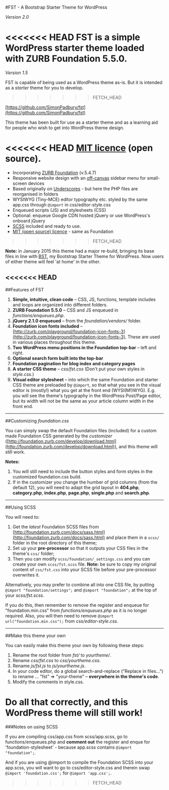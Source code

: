 #FST - A Bootstrap Starter Theme for WordPress

*Version 2.0*

<<<<<<< HEAD
**FST is a simple WordPress starter theme loaded with ZURB Foundation 5.5.0.**
=======
_Version 1.5_

FST is capable of being used as a WordPress theme as-is. But it is intended as a _starter_ theme for you to develop.
>>>>>>> FETCH_HEAD

[https://github.com/SimonPadbury/fst](https://github.com/SimonPadbury/fst)

This theme has been built for use as a starter theme and as a learning aid for people who wish to get into WordPress theme design.

<<<<<<< HEAD
**[MIT licence](http://opensource.org/licenses/MIT)** (open source).
=======
* Incorporating [ZURB Foundation](http://foundation.zurb.com) (v.5.4.7)
* Responsive website design with an [off-canvas](http://foundation.zurb.com/docs/components/offcanvas.html) sidebar menu for small-screen devices
* Based originally on [Underscores](http://underscores.me) - but here the PHP files are reorganised in folders
* WYSIWYG (Tiny-MCE) editor typography etc. styled by the same app.css through `@import` in css/editor-style.css
* Enqueued scripts (JS) and stylesheets (CSS)
* Optional: enqueue Google CDN hosted jQuery or use WordPress's onboard jQuery
* [SCSS](http://sass-lang.com) included and ready to use.
* [MIT (open source) licence](http://opensource.org/licenses/MIT) - same as Foundation
>>>>>>> FETCH_HEAD

**Note:** in January 2015 this theme had a major re-build, bringing its base files in line with [BST](https://github.com/SimonPadbury/bst), my Bootstrap Starter Theme for WordPress. Now users of either theme will feel 'at home' in the other.

<<<<<<< HEAD
-----

##Features of FST

1. **Simple, intuitive, clean code** – CSS, JS, functions, template includes and loops are organized into different folders.
2. **ZURB Foundation 5.5.0** – CSS and JS enqueued in *functions/enqueues.php*. 
3. **jQuery 2.1.0 enqueued** – from the *foundation/vendors/* folder.
4. **Foundation icon fonts included** – [http://zurb.com/playground/foundation-icon-fonts-3](http://zurb.com/playground/foundation-icon-fonts-3). These are used in various places throughout this theme. 
5. **Two WordPress menu positions in the Foundation top-bar** – left and right.
6. **Optional search form built into the top-bar**
7. **Foundation pagination for blog index and category pages**
8. **A starter CSS theme** – *css/fst.css* (Don't put your own styles in *style.css*.)
9. **Visual editor stylesheet** – into which the same Foundation and starter CSS theme are preloaded by `@import`, so that what you see in the visual editor is (mostly!) what you get at the front end (WYSI(M!)WYG). E.g. you will see the theme's typography in the WordPress Post/Page editor, but its width will not be the same as your article column width in the front end.

-----

##Customizing *foundation.css*

You can simply swap the default Foundation files (included) for a custom made Foundation CSS generated by the *customizer* ([http://foundation.zurb.com/develop/download.html](http://foundation.zurb.com/develop/download.html)), and this theme will still work. 

**Notes:**

1. You will still need to include the button styles and form styles in the customized foundation.css build.
2. If in the customizer you change the humber of grid columns (from the default 12), you will need to adapt the grid layout in **404.php**, **category.php**, **index.php**, **page.php**, **single.php** and **search.php**.

-----

##Using SCSS

You will need to:

1. Get the *latest* Foundation SCSS files from [http://foundation.zurb.com/docs/sass.html](http://foundation.zurb.com/docs/sass.html) and place them in a `scss/` folder in the root directory of this theme;
2. Set up your **pre-processor** so that it outputs your CSS files in the theme's `css/` folder;
3. Then you can modify `scss/foundation/_settings.css` and you can create your own `scss/fst.scss` file. **Note:** be sure to copy my original content of `css/fst.css` into your SCSS file before your pre-processor overwrites it.

Alternatively, you may prefer to combine all into one CSS file, by putting `@import "foundation/settings";` and `@import "foundation";` at the top of your *scss/fst.scss*. 

If you do this, then remember to remove the register and enqueue for "foundation.min.css" from *functions/enqueues.php* as it is no longer required. Also, you will then need to remove `@import url("foundation.min.css");` from *css/editor-style.css*.

-----

##Make this theme your own

You can easily make this theme your own by following these steps:

1. Rename the root folder from *fst/* to *yourtheme/*.
2. Rename *css/fst.css* to *css/yourtheme.css*.
3. Rename *js/fst.js* to *js/yourtheme.js*.
4. In your code editor, do a global search-and-replace ("Replace in files...") to rename ... "fst" => "your-theme" – **everywhere in the theme's code**.
5. Modify the comments in style.css.

Do all that correctly, and this WordPress theme will still work!
=======
###Notes on using SCSS

If you are compiling css/app.css from scss/app.scss, go to functions/enqueues.php and **comment out** the register and enque for 'foundation-stylesheet' - because app.scss contains `@import "foundation";`.

And if you are using @import to compile the Foundation SCSS into your app.scss, you will want to go to css/editor-style.css and therein swap `@import 'foundation.css';` for `@import 'app.css';`.
>>>>>>> FETCH_HEAD
